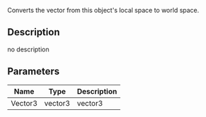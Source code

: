 Converts the vector from this object's local space to world space.




## Description
no description
## Parameters

<table>
<thead>
	<tr>
		<th>Name</th>
		<th>Type</th>
		<th>Description</th>
	</tr>
</thead>
<tr>
	<td>Vector3</td>
	<td><div class='bg-blue-800 px-2 py-px text-white rounded-sm'>vector3</div></td>
	<td>vector3</td>
</tr>
</table>